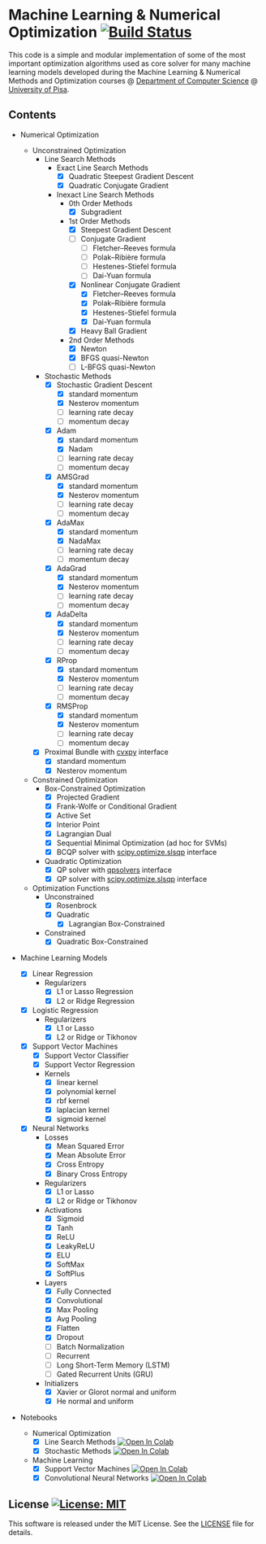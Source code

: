 # Machine Learning & Numerical Optimization [![Build Status](https://travis-ci.org/dmeoli/MachineLearningNumericalOptimization.svg?branch=master)](https://travis-ci.org/dmeoli/MachineLearningNumericalOptimization)

This code is a simple and modular implementation of some of the most important optimization algorithms used as core 
solver for many machine learning models developed during the Machine Learning & Numerical Methods and Optimization 
courses @ [Department of Computer Science](https://www.di.unipi.it/en/) @ [University of Pisa](https://www.unipi.it/index.php/english).

## Contents

- Numerical Optimization

    - Unconstrained Optimization
        - Line Search Methods
            - Exact Line Search Methods
                - [x] Quadratic Steepest Gradient Descent
                - [x] Quadratic Conjugate Gradient
            - Inexact Line Search Methods
                - 0th Order Methods
                    - [x] Subgradient
                - 1st Order Methods
                    - [x] Steepest Gradient Descent
                    - [ ] Conjugate Gradient
                        - [ ] Fletcher–Reeves formula
                        - [ ] Polak–Ribière formula
                        - [ ] Hestenes-Stiefel formula
                        - [ ] Dai-Yuan formula
                    - [x] Nonlinear Conjugate Gradient
                        - [x] Fletcher–Reeves formula
                        - [x] Polak–Ribière formula
                        - [x] Hestenes-Stiefel formula
                        - [x] Dai-Yuan formula
                    - [x] Heavy Ball Gradient
                - 2nd Order Methods
                    - [x] Newton
                    - [x] BFGS quasi-Newton
                    - [ ] L-BFGS quasi-Newton
        - Stochastic Methods
            - [x] Stochastic Gradient Descent
                - [x] standard momentum
                - [x] Nesterov momentum
                - [ ] learning rate decay
                - [ ] momentum decay
            - [x] Adam
                - [x] standard momentum
                - [x] Nadam
                - [ ] learning rate decay
                - [ ] momentum decay
            - [x] AMSGrad
                - [x] standard momentum
                - [x] Nesterov momentum
                - [ ] learning rate decay
                - [ ] momentum decay
            - [x] AdaMax
                - [x] standard momentum
                - [x] NadaMax
                - [ ] learning rate decay
                - [ ] momentum decay
            - [x] AdaGrad
                - [x] standard momentum
                - [x] Nesterov momentum
                - [ ] learning rate decay
                - [ ] momentum decay
            - [x] AdaDelta
                - [x] standard momentum
                - [x] Nesterov momentum
                - [ ] learning rate decay
                - [ ] momentum decay
            - [x] RProp
                - [x] standard momentum
                - [x] Nesterov momentum
                - [ ] learning rate decay
                - [ ] momentum decay
            - [x] RMSProp
                - [x] standard momentum
                - [x] Nesterov momentum
                - [ ] learning rate decay
                - [ ] momentum decay
        - [x] Proximal Bundle with [cvxpy](https://github.com/cvxgrp/cvxpy) interface
             - [x] standard momentum
             - [x] Nesterov momentum
    - Constrained Optimization
        - Box-Constrained Optimization
            - [x] Projected Gradient
            - [x] Frank-Wolfe or Conditional Gradient
            - [x] Active Set
            - [x] Interior Point
            - [x] Lagrangian Dual
            - [x] Sequential Minimal Optimization (ad hoc for SVMs)
            - [x] BCQP solver with [scipy.optimize.slsqp](https://docs.scipy.org/doc/scipy/reference/tutorial/optimize.html#sequential-least-squares-programming-slsqp-algorithm-method-slsqp) interface
        - Quadratic Optimization
            - [x] QP solver with [qpsolvers](https://github.com/stephane-caron/qpsolvers) interface
            - [x] QP solver with [scipy.optimize.slsqp](https://docs.scipy.org/doc/scipy/reference/tutorial/optimize.html#sequential-least-squares-programming-slsqp-algorithm-method-slsqp) interface

    - Optimization Functions
        - Unconstrained
            - [x] Rosenbrock
            - [x] Quadratic
                - [x] Lagrangian Box-Constrained
        - Constrained
            - [x] Quadratic Box-Constrained

- Machine Learning Models
    - [x] Linear Regression
        - Regularizers
            - [x] L1 or Lasso Regression
            - [x] L2 or Ridge Regression
    - [x] Logistic Regression
        - Regularizers
            - [x] L1 or Lasso
            - [x] L2 or Ridge or Tikhonov
    - [x] Support Vector Machines
        - [x] Support Vector Classifier
        - [x] Support Vector Regression
        - Kernels
            - [x] linear kernel
            - [x] polynomial kernel
            - [x] rbf kernel
            - [x] laplacian kernel
            - [x] sigmoid kernel
    - [x] Neural Networks
        - Losses
            - [x] Mean Squared Error
            - [x] Mean Absolute Error
            - [x] Cross Entropy
            - [x] Binary Cross Entropy
        - Regularizers
            - [x] L1 or Lasso
            - [x] L2 or Ridge or Tikhonov
        - Activations
            - [x] Sigmoid
            - [x] Tanh
            - [x] ReLU
            - [x] LeakyReLU
            - [x] ELU
            - [x] SoftMax
            - [x] SoftPlus
        - Layers
            - [x] Fully Connected
            - [x] Convolutional
            - [x] Max Pooling
            - [x] Avg Pooling
            - [x] Flatten
            - [x] Dropout
            - [ ] Batch Normalization
            - [ ] Recurrent
            - [ ] Long Short-Term Memory (LSTM)
            - [ ] Gated Recurrent Units (GRU)
        - Initializers
            - [x] Xavier or Glorot normal and uniform
            - [x] He normal and uniform

- Notebooks
    - Numerical Optimization
        - [x] Line Search Methods [![Open In Colab](https://colab.research.google.com/assets/colab-badge.svg)](https://colab.research.google.com/github/dmeoli/MachineLearningNumericalOptimization/blob/master/LineSearchMethods.ipynb)
        - [x] Stochastic Methods [![Open In Colab](https://colab.research.google.com/assets/colab-badge.svg)](https://colab.research.google.com/github/dmeoli/MachineLearningNumericalOptimization/blob/master/StochasticMethods.ipynb)
    - Machine Learning
        - [x] Support Vector Machines [![Open In Colab](https://colab.research.google.com/assets/colab-badge.svg)](https://colab.research.google.com/github/dmeoli/MachineLearningNumericalOptimization/blob/master/SupportVectorMachines.ipynb)
        - [x] Convolutional Neural Networks [![Open In Colab](https://colab.research.google.com/assets/colab-badge.svg)](https://colab.research.google.com/github/dmeoli/MachineLearningNumericalOptimization/blob/master/ConvolutionalNeuralNetworks.ipynb)

## License [![License: MIT](https://img.shields.io/badge/License-MIT-yellow.svg)](https://opensource.org/licenses/MIT)

This software is released under the MIT License. See the [LICENSE](LICENSE) file for details.
